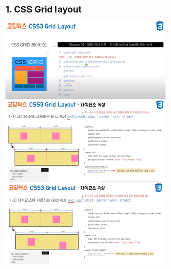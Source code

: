 # 1. CSS Grid layout
![](2022-01-18-21-31-59.png)
![](2022-01-18-21-34-56.png)
![](2022-01-18-21-36-01.png)
```

```